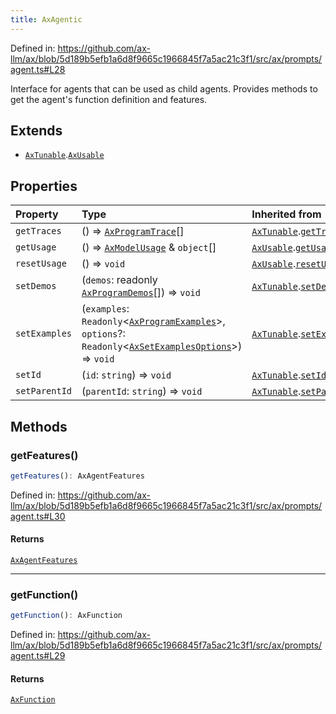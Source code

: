 ```yaml
---
title: AxAgentic
---
```


Defined in: https://github.com/ax-llm/ax/blob/5d189b5efb1a6d8f9665c1966845f7a5ac21c3f1/src/ax/prompts/agent.ts#L28

Interface for agents that can be used as child agents.
Provides methods to get the agent's function definition and features.

## Extends

- [`AxTunable`](/api/#03-apidocs/interfaceaxtunable).[`AxUsable`](/api/#03-apidocs/interfaceaxusable)

## Properties

| Property | Type | Inherited from |
| :------ | :------ | :------ |
| <a id="getTraces"></a> `getTraces` | () => [`AxProgramTrace`](/api/#03-apidocs/typealiasaxprogramtrace)[] | [`AxTunable`](/api/#03-apidocs/interfaceaxtunable).[`getTraces`](/api/#03-apidocs/interfaceaxtunablemdgettraces) |
| <a id="getUsage"></a> `getUsage` | () => [`AxModelUsage`](/api/#03-apidocs/typealiasaxmodelusage) & `object`[] | [`AxUsable`](/api/#03-apidocs/interfaceaxusable).[`getUsage`](/api/#03-apidocs/interfaceaxusablemdgetusage) |
| <a id="resetUsage"></a> `resetUsage` | () => `void` | [`AxUsable`](/api/#03-apidocs/interfaceaxusable).[`resetUsage`](/api/#03-apidocs/interfaceaxusablemdresetusage) |
| <a id="setDemos"></a> `setDemos` | (`demos`: readonly [`AxProgramDemos`](/api/#03-apidocs/typealiasaxprogramdemos)[]) => `void` | [`AxTunable`](/api/#03-apidocs/interfaceaxtunable).[`setDemos`](/api/#03-apidocs/interfaceaxtunablemdsetdemos) |
| <a id="setExamples"></a> `setExamples` | (`examples`: `Readonly`\<[`AxProgramExamples`](/api/#03-apidocs/typealiasaxprogramexamples)\>, `options`?: `Readonly`\<[`AxSetExamplesOptions`](/api/#03-apidocs/typealiasaxsetexamplesoptions)\>) => `void` | [`AxTunable`](/api/#03-apidocs/interfaceaxtunable).[`setExamples`](/api/#03-apidocs/interfaceaxtunablemdsetexamples) |
| <a id="setId"></a> `setId` | (`id`: `string`) => `void` | [`AxTunable`](/api/#03-apidocs/interfaceaxtunable).[`setId`](/api/#03-apidocs/interfaceaxtunablemdsetid) |
| <a id="setParentId"></a> `setParentId` | (`parentId`: `string`) => `void` | [`AxTunable`](/api/#03-apidocs/interfaceaxtunable).[`setParentId`](/api/#03-apidocs/interfaceaxtunablemdsetparentid) |

## Methods

<a id="getFeatures"></a>

### getFeatures()

```ts
getFeatures(): AxAgentFeatures
```

Defined in: https://github.com/ax-llm/ax/blob/5d189b5efb1a6d8f9665c1966845f7a5ac21c3f1/src/ax/prompts/agent.ts#L30

#### Returns

[`AxAgentFeatures`](/api/#03-apidocs/interfaceaxagentfeatures)

***

<a id="getFunction"></a>

### getFunction()

```ts
getFunction(): AxFunction
```

Defined in: https://github.com/ax-llm/ax/blob/5d189b5efb1a6d8f9665c1966845f7a5ac21c3f1/src/ax/prompts/agent.ts#L29

#### Returns

[`AxFunction`](/api/#03-apidocs/typealiasaxfunction)
